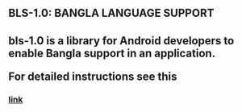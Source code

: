 <h2> BLS-1.0: BANGLA LANGUAGE SUPPORT <h2>

<p> bls-1.0 is a library for Android developers to enable Bangla support in an application. </p>
<p> For detailed instructions see this <h3> <a href=https://github.com/androidbangladesh/BLS_SAMPLE_APP>link </a></h3> </p>
